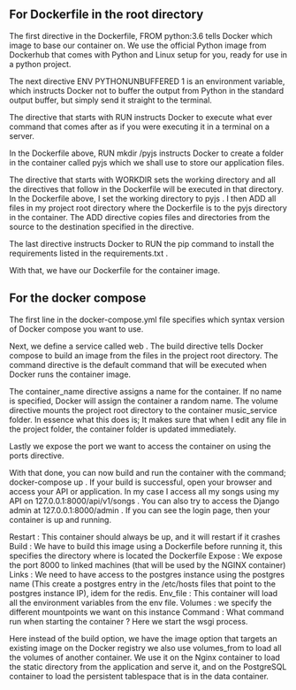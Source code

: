 ## For Dockerfile in the root directory

The first directive in the Dockerfile, FROM python:3.6 tells Docker which image to base our container on. We use the official Python image from Dockerhub that comes with Python and Linux setup for you, ready for use in a python project.

The next directive ENV PYTHONUNBUFFERED 1 is an environment variable, which instructs Docker not to buffer the output from Python in the standard output buffer, but simply send it straight to the terminal.

The directive that starts with RUN instructs Docker to execute what ever command that comes after as if you were executing it in a terminal on a server.

In the Dockerfile above, RUN mkdir /pyjs instructs Docker to create a folder in the container called pyjs which we shall use to store our application files.

The directive that starts with WORKDIR sets the working directory and all the directives that follow in the Dockerfile will be executed in that directory.
In the Dockerfile above, I set the working directory to pyjs . I then ADD all files in my project root directory where the Dockerfile is to the pyjs directory in the container. The ADD directive copies files and directories from the source to the destination specified in the directive.

The last directive instructs Docker to RUN the pip command to install the requirements listed in the requirements.txt .

With that, we have our Dockerfile for the container image.

## For the docker compose

The first line in the docker-compose.yml file specifies which syntax version of Docker compose you want to use.

Next, we define a service called web . The build directive tells Docker compose to build an image from the files in the project root directory. The command directive is the default command that will be executed when Docker runs the container image.

The container_name directive assigns a name for the container. If no name is specified, Docker will assign the container a random name. The volume directive mounts the project root directory to the container music_service folder. In essence what this does is; It makes sure that when I edit any file in the project folder, the container folder is updated immediately.

Lastly we expose the port we want to access the container on using the ports directive.

With that done, you can now build and run the container with the command; docker-compose up . If your build is successful, open your browser and access your API or application. In my case I access all my songs using my API on 127.0.0.1:8000/api/v1/songs . You can also try to access the Django admin at 127.0.0.1:8000/admin . If you can see the login page, then your container is up and running.





Restart : This container should always be up, and it will restart if it crashes
Build : We have to build this image using a Dockerfile before running it, this specifies the directory where is located the Dockerfile
Expose : We expose the port 8000 to linked machines (that will be used by the NGINX container)
Links : We need to have access to the postgres instance using the postgres name (This create a postgres entry in the /etc/hosts files that point to the postgres instance IP), idem for the redis.
Env_file : This container will load all the environment variables from the env file.
Volumes : we specify the different mountpoints we want on this instance
Command : What command run when starting the container ? Here we start the wsgi process.

Here instead of the build option, we have the image option that targets an existing image on the Docker registry
we also use volumes_from to load all the volumes of another container. We use it on the Nginx container to load the static directory from the application and serve it, and on the PostgreSQL container to load the persistent tablespace that is in the data container.
